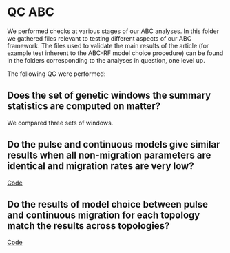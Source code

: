 # QC ABC

We performed checks at various stages of our ABC analyses. In this folder we gathered files relevant to testing different aspects of our ABC framework.
The files used to validate the main results of the article (for example test inherent to the ABC-RF model choice procedure) can be found in the folders corresponding to the analyses in question, one level up.

The following QC were performed:

## Does the set of genetic windows the summary statistics are computed on matter?

We compared three sets of windows.

## Do the pulse and continuous models give similar results when all non-migration parameters are identical and migration rates are very low?

[Code](pulse-VS-continuous-all-param-equal-low-mig)

## Do the results of model choice between pulse and continuous migration for each topology match the results across topologies?

[Code](six-migration-modalities-per-topology)
